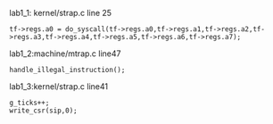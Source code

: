 lab1_1: kernel/strap.c  line 25

```
tf->regs.a0 = do_syscall(tf->regs.a0,tf->regs.a1,tf->regs.a2,tf->regs.a3,tf->regs.a4,tf->regs.a5,tf->regs.a6,tf->regs.a7);
```



lab1_2:machine/mtrap.c line47

```
handle_illegal_instruction();
```



lab1_3:kernel/strap.c line41

```
g_ticks++;
write_csr(sip,0);
```

